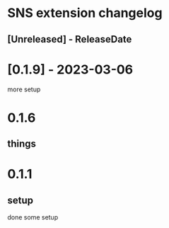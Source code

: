 # SNS extension changelog

<!-- next-header -->
## [Unreleased] - ReleaseDate


# [0.1.9] - 2023-03-06
more setup

# 0.1.6
## things

# 0.1.1
## setup
done some setup
